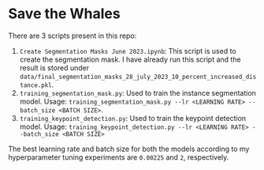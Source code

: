 # Save the Whales

There are 3 scripts present in this repo:

1. ``Create Segmentation Masks June 2023.ipynb``: This script is used to create the segmentation mask. I have already run this script and the result is stored under ``data/final_segmentation_masks_28_july_2023_10_percent_increased_distance.pkl``.
2. ``training_segmentation_mask.py``: Used to train the instance segmentation model. Usage: ``training_segmentation_mask.py --lr <LEARNING RATE> --batch_size <BATCH SIZE>``.
3. ``training_keypoint_detection.py``: Used to train the keypoint detection model. Usage: ``training_keypoint_detection.py --lr <LEARNING RATE> --batch_size <BATCH SIZE>``

The best learning rate and batch size for both the models according to my hyperparameter tuning experiments are ``0.00225`` and ``2``, respectively.
